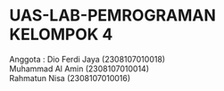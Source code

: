 # UAS-LAB-PEMROGRAMAN KELOMPOK 4
Anggota :
Dio Ferdi Jaya (2308107010018)	
Muhammad Al Amin (2308107010014)	
Rahmatun Nisa (2308107010016)
